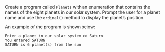 Create a program called `Planets` with an enumeration that contains the names of the eight planets in our solar system. Prompt the user for a planet name and use the `ordinal()` method to display the planet’s position.

An example of the program is shown below:
```
Enter a planet in our solar system >> Saturn
You entered SATURN
SATURN is 6 planet(s) from the sun
```

